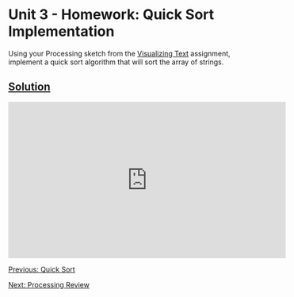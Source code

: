 # Unit 3 - Homework: Quick Sort Implementation

Using your Processing sketch from the [Visualizing Text](homework1.md) assignment, implement a quick sort algorithm that will sort the array of strings.

## [Solution](https://github.com/blwatkins/Data-Structures-From-A-New-Perspective/blob/master/3_Sorting/HomeworkSolutions/Homework3/src/QuickSort.java)

<iframe width="560" height="315" src="https://www.youtube.com/embed/LnMcAZLbG8k" frameborder="0" allowfullscreen></iframe>

<br>

[Previous: Quick Sort](day3.md)

[Next: Processing Review](lab1.md)
